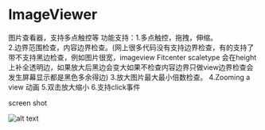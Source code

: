 ImageViewer
===========

图片查看器，支持多点触控等
功能支持：1.多点触控，拖拽，伸缩。  
          2.边界范围检查，内容边界检查。(网上很多代码没有支持边界检查，有的支持了带不支持黑边检查，例如图片很宽，imageview Fitcenter scaletype 会在height上补全透明边，如果放大后黑边会变大如果不检查内容边界只做view边界检查会发生屏幕显示都是黑色多余得边)
          3.放大图片最大最小倍数检查。
          4.Zooming a view 动画
          5.双击放大缩小
          6.支持click事件
              
screen shot

![alt text](https://github.com/microjixl/ImageViewer/blob/master/animated.gif)
